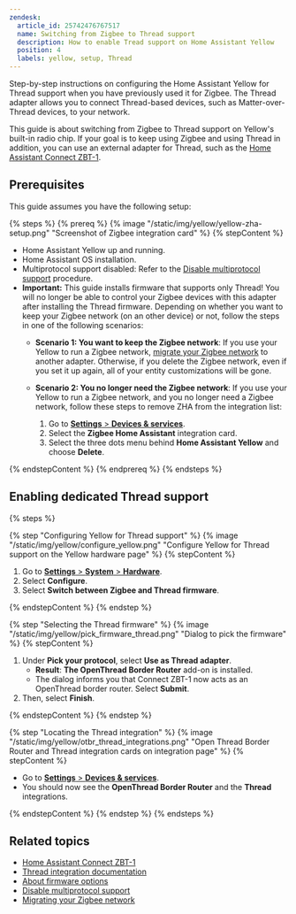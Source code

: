 ```yaml
---
zendesk:
  article_id: 25742476767517
  name: Switching from Zigbee to Thread support
  description: How to enable Tread support on Home Assistant Yellow
  position: 4
  labels: yellow, setup, Thread
---
```


Step-by-step instructions on configuring the Home Assistant Yellow for Thread support when you have previously used it for Zigbee. The Thread adapter allows you to connect Thread-based devices, such as Matter-over-Thread devices, to your network.

This guide is about switching from Zigbee to Thread support on Yellow's built-in radio chip. If your goal is to keep using Zigbee and using Thread in addition, you can use an external adapter for Thread, such as the [Home Assistant Connect ZBT-1](https://www.home-assistant.io/connectzbt1).

## Prerequisites

This guide assumes you have the following setup:

{% steps %}
{% prereq %}
{% image "/static/img/yellow/yellow-zha-setup.png" "Screenshot of Zigbee integration card" %}
{% stepContent %}

- Home Assistant Yellow up and running.
- Home Assistant OS installation.
- Multiprotocol support disabled: Refer to the [Disable multiprotocol support](/hc/en-us/articles/25744235797661-Disabling-multiprotocol-support) procedure.
- **Important:** This guide installs firmware that supports only Thread! You will no longer be able to control your Zigbee devices with this adapter after installing the Thread firmware. Depending on whether you want to keep your Zigbee network (on an other device) or not, follow the steps in one of the following scenarios:
  - **Scenario 1: You want to keep the Zigbee network**: If you use your Yellow to run a Zigbee network, [migrate your Zigbee network](https://www.home-assistant.io/integrations/zha/#migrating-to-a-new-zigbee-coordinator-adapter-inside-zha) to another adapter. Otherwise, if you delete the Zigbee network, even if you set it up again, all of your entity customizations will be gone.
  - **Scenario 2: You no longer need the Zigbee network**: If you use your Yellow to run a Zigbee network, and you no longer need a Zigbee network, follow these steps to remove ZHA from the integration list:

    1. Go to [**Settings** > **Devices & services**](https://my.home-assistant.io/redirect/integrations/).
    2. Select the **Zigbee Home Assistant** integration card.
    3. Select the three dots menu behind **Home Assistant Yellow** and choose **Delete**.

{% endstepContent %}
{% endprereq %}
{% endsteps %}

## Enabling dedicated Thread support

{% steps %}

{% step "Configuring Yellow for Thread support" %}
{% image "/static/img/yellow/configure_yellow.png" "Configure Yellow for Thread support on the Yellow hardware page" %}
{% stepContent %}

1. Go to [**Settings** > **System** > **Hardware**](https://my.home-assistant.io/redirect/hardware/).
2. Select **Configure**.
3. Select **Switch between Zigbee and Thread firmware**.

{% endstepContent %}
{% endstep %}

{% step "Selecting the Thread firmware" %}
{% image "/static/img/yellow/pick_firmware_thread.png" "Dialog to pick the firmware" %}
{% stepContent %}

1. Under **Pick your protocol**, select **Use as Thread adapter**.
   - **Result**: **The OpenThread Border Router** add-on is installed.
   - The dialog informs you that Connect ZBT-1 now acts as an OpenThread border router. Select **Submit**.
2. Then, select **Finish**.

{% endstepContent %}
{% endstep %}

{% step "Locating the Thread integration" %}
{% image "/static/img/yellow/otbr_thread_integrations.png" "Open Thread Border Router and Thread integration cards on integration page" %}
{% stepContent %}

- Go to [**Settings** > **Devices & services**](https://my.home-assistant.io/redirect/integrations/).
- You should now see the **OpenThread Border Router** and the **Thread** integrations.

{% endstepContent %}
{% endstep %}
{% endsteps %}

## Related topics

- [Home Assistant Connect ZBT-1](https://www.home-assistant.io/connectzbt1)
- [Thread integration documentation](https://www.home-assistant.io/integrations/thread/)
- [About firmware options](/hc/en-us/articles/25616122309405-About-firmware-options)
- [Disable multiprotocol support](/hc/en-us/articles/25744235797661-Disabling-multiprotocol-support)
- [Migrating your Zigbee network](https://www.home-assistant.io/integrations/zha/#migrating-to-a-new-zigbee-coordinator-adapter-inside-zha)
